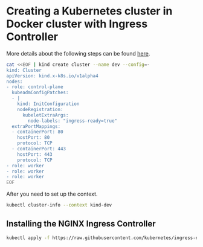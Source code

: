 # Creating a Kubernetes cluster in Docker cluster with Ingress Controller

More details about the following steps can be found [here](https://kind.sigs.k8s.io/docs/user/ingress/).
```bash
cat <<EOF | kind create cluster --name dev --config=-
kind: Cluster
apiVersion: kind.x-k8s.io/v1alpha4
nodes:
- role: control-plane
  kubeadmConfigPatches:
  - |
    kind: InitConfiguration
    nodeRegistration:
      kubeletExtraArgs:
        node-labels: "ingress-ready=true"
  extraPortMappings:
  - containerPort: 80
    hostPort: 80
    protocol: TCP
  - containerPort: 443
    hostPort: 443
    protocol: TCP
- role: worker
- role: worker
- role: worker
EOF
```

After you need to set up the context.

```bash
kubectl cluster-info --context kind-dev
```

## Installing the NGINX Ingress Controller

```bash
kubectl apply -f https://raw.githubusercontent.com/kubernetes/ingress-nginx/main/deploy/static/provider/kind/deploy.yaml
```